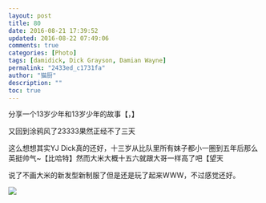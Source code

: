 ```yaml
---
layout: post
title: 80
date: 2016-08-21 17:39:52
updated: 2016-08-22 07:49:06
comments: true
categories: [Photo]
tags: [damidick, Dick Grayson, Damian Wayne]
permalink: "2433ed_c1731fa"
author: "猫厨"
description: ""
toc: true
---
```


<p>分享一个13岁少年和13岁少年的故事【，】</p> 
<p>又回到涂鸦风了23333果然正经不了三天</p> 
<p>这么想想其实YJ Dick真的还好，十三岁从比队里所有妹子都小一圈到五年后那么英挺帅气~【比哈特】然而大米大概十五六就跟大哥一样高了吧【望天</p> 
<p>说了不画大米的新发型新制服了但是还是玩了起来WWW，不过感觉还好。</p>

![](https://nos.netease.com/imglf1/img/cVZNdzJtQk9JV2RwY3R3aUlsR2hSR3ZoeW1Jb0ZWdC9KdmZCa0xpZkxQeVNINVdkYlByMitRPT0.jpg)